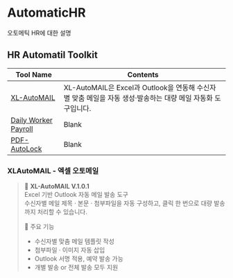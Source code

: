 # AutomaticHR
오토메틱 HR에 대한 설명
## HR Automatil Toolkit
|Tool Name|Contents|
|-----------|--------------------------------------------|
|[XL-AutoMAIL](./XL-AutoMAIL/README.md)|XL-AutoMAIL은 Excel과 Outlook을 연동해 수신자별 맞춤 메일을 자동 생성·발송하는 대량 메일 자동화 도구입니다.|
|[Daily Worker Payroll](./Daily%20Worker%20Payroll/README.md)|Blank|
|[PDF-AutoLock](./PDF-AutoLock/README.md)|Blank|
### XLAutoMAIL - 엑셀 오토메일

> 🎯 **XL-AutoMAIL V.1.0.1**  
> Excel 기반 Outlook 자동 메일 발송 도구  
> 수신자별 메일 제목 · 본문 · 첨부파일을 자동 구성하고, 클릭 한 번으로 대량 발송까지 처리할 수 있습니다.
>  
> 🔧 주요 기능
> - 수신자별 맞춤 메일 템플릿 작성  
> - 첨부파일 · 이미지 자동 삽입
> - Outlook 서명 적용, 예약 발송 가능
> - 개별 발송 or 전체 발송 모두 지원
